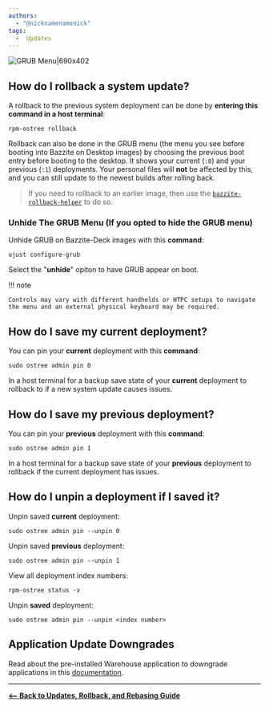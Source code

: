```yaml
---
authors:
  - "@nicknamenamenick"
tags:
  -  Updates
---
```


<!-- ANCHOR: METADATA -->
<!--{"url_discourse": "https://universal-blue.discourse.group/docs?topic=2644", "fetched_at": "2024-09-03 16:43:14.300522+00:00"}-->
<!-- ANCHOR_END: METADATA -->

![GRUB Menu|690x402](../../img/GRUB_Menu.png)

## How do I rollback a system update?

A rollback to the previous system deployment can be done by **entering this command in a host terminal**:

```command
rpm-ostree rollback
```

Rollback can also be done in the GRUB menu (the menu you see before booting into Bazzite on Desktop images) by choosing the previous boot entry before booting to the desktop. It shows your current (`:0`) and your previous (`:1`) deployments. Your personal files will **not** be affected by this, and you can still update to the newest builds after rolling back.

> If you need to rollback to an earlier image, then use the [`bazzite-rollback-helper`](./bazzite_rollback_helper.md) to do so.

### Unhide The GRUB Menu (If you opted to hide the GRUB menu)

Unhide GRUB on Bazzite-Deck images with this **command**:

```
ujust configure-grub
```

Select the "**unhide**" opiton to have GRUB appear on boot.

!!! note

    Controls may vary with different handhelds or HTPC setups to navigate the menu and an external physical keyboard may be required.

## How do I save my **current** deployment?

You can pin your **current** deployment with this **command**:

```command
sudo ostree admin pin 0
```

In a host terminal for a backup save state of your **current** deployment to rollback to if a new system update causes issues.

## How do I save my **previous** deployment?

You can pin your **previous** deployment with this **command**:

```command
sudo ostree admin pin 1
```

In a host terminal for a backup save state of your **previous** deployment to rollback if the current deployment has issues.

## How do I unpin a deployment if I saved it?

Unpin saved **current** deployment:

```command
sudo ostree admin pin --unpin 0
```

Unpin saved **previous** deployment:

```command
sudo ostree admin pin --unpin 1
```

View all deployment index numbers:

```command
rpm-ostree status -v
```

Unpin **saved** deployment:

```command
sudo ostree admin pin --unpin <index number>
```

## Application Update Downgrades

Read about the pre-installed Warehouse application to downgrade applications in this [documentation](/Installing_and_Managing_Software/Flatpak.md#warehouse).

<hr>

[**<-- Back to Updates, Rollback, and Rebasing Guide**](./index.md)
